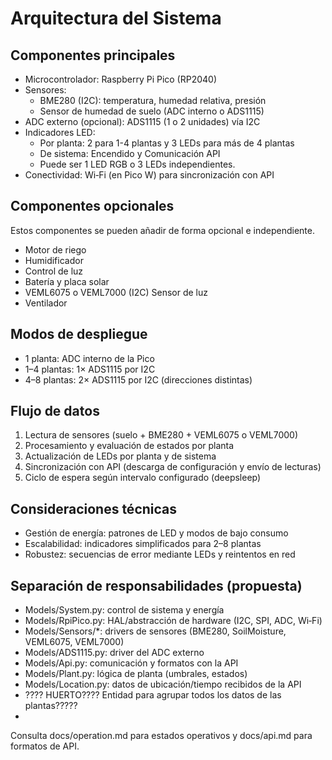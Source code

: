 # Arquitectura del Sistema

## Componentes principales
- Microcontrolador: Raspberry Pi Pico (RP2040)
- Sensores:
  - BME280 (I2C): temperatura, humedad relativa, presión
  - Sensor de humedad de suelo (ADC interno o ADS1115)
- ADC externo (opcional): ADS1115 (1 o 2 unidades) vía I2C
- Indicadores LED:
  - Por planta: 2 para 1-4 plantas y 3 LEDs para más de 4 plantas
  - De sistema: Encendido y Comunicación API
  - Puede ser 1 LED RGB o 3 LEDs independientes.
- Conectividad: Wi‑Fi (en Pico W) para sincronización con API

## Componentes opcionales

Estos componentes se pueden añadir de forma opcional e independiente.

- Motor de riego
- Humidificador
- Control de luz
- Batería y placa solar
- VEML6075 o VEML7000 (I2C) Sensor de luz
- Ventilador

## Modos de despliegue
- 1 planta: ADC interno de la Pico
- 1–4 plantas: 1× ADS1115 por I2C
- 4–8 plantas: 2× ADS1115 por I2C (direcciones distintas)

## Flujo de datos
1. Lectura de sensores (suelo + BME280 + VEML6075 o VEML7000)
2. Procesamiento y evaluación de estados por planta
3. Actualización de LEDs por planta y de sistema
4. Sincronización con API (descarga de configuración y envío de lecturas)
5. Ciclo de espera según intervalo configurado (deepsleep)

## Consideraciones técnicas
- Gestión de energía: patrones de LED y modos de bajo consumo
- Escalabilidad: indicadores simplificados para 2–8 plantas
- Robustez: secuencias de error mediante LEDs y reintentos en red

## Separación de responsabilidades (propuesta)
- Models/System.py: control de sistema y energía
- Models/RpiPico.py: HAL/abstracción de hardware (I2C, SPI, ADC, Wi‑Fi)
- Models/Sensors/*: drivers de sensores (BME280, SoilMoisture, VEML6075, VEML7000)
- Models/ADS1115.py: driver del ADC externo
- Models/Api.py: comunicación y formatos con la API
- Models/Plant.py: lógica de planta (umbrales, estados)
- Models/Location.py: datos de ubicación/tiempo recibidos de la API
- ???? HUERTO???? Entidad para agrupar todos los datos de las plantas?????
- 

Consulta docs/operation.md para estados operativos y docs/api.md para formatos de API.
